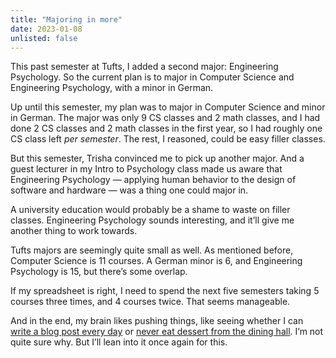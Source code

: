 ```yaml
---
title: "Majoring in more"
date: 2023-01-08
unlisted: false
---
```


This past semester at Tufts, I added a second major: Engineering Psychology. So the current plan is to major in Computer Science and Engineering Psychology, with a minor in German.

Up until this semester, my plan was to major in Computer Science and minor in German. The major was only 9 CS classes and 2 math classes, and I had done 2 CS classes and 2 math classes in the first year, so I had roughly one CS class left _per semester_. The rest, I reasoned, could be easy filler classes.

But this semester, Trisha convinced me to pick up another major. And a guest lecturer in my Intro to Psychology class made us aware that Engineering Psychology — applying human behavior to the design of software and hardware — was a thing one could major in.

A university education would probably be a shame to waste on filler classes. Engineering Psychology sounds interesting, and it’ll give me another thing to work towards.

Tufts majors are seemingly quite small as well. As mentioned before, Computer Science is 11 courses. A German minor is 6, and Engineering Psychology is 15, but there’s some overlap.

If my spreadsheet is right, I need to spend the next five semesters taking 5 courses three times, and 4 courses twice. That seems manageable.

And in the end, my brain likes pushing things, like seeing whether I can [write a blog post every day](https://benborgers.com/posts/deadlines) or [never eat dessert from the dining hall](https://benborgers.com/posts/no-dessert-challenge). I’m not quite sure why. But I’ll lean into it once again for this.
